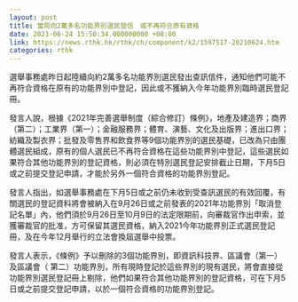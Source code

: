 ```yaml
---
layout: post
title: 當局向2萬多名功能界別選民發信　或不再符合原有資格
date: 2021-06-24 15:50:34.000000000 +08:00
link: https://news.rthk.hk/rthk/ch/component/k2/1597517-20210624.htm
categories: rthk
---
```


選舉事務處昨日起陸續向約2萬多名功能界別選民發出查訊信件，通知他們可能不再符合資格在原有的功能界別中登記，因此或不獲納入今年功能界別臨時選民登記冊。

發言人說，根據《2021年完善選舉制度（綜合修訂）條例》，地產及建造界；商界（第二）；工業界（第一）；金融服務界；體育、演藝、文化及出版界；進出口界；紡織及製衣界；批發及零售界和飲食界等9個功能界別的選民基礎，已改為只由團體選民組成，原有的個人選民已不再符合資格在這些功能界別中登記，這些選民如果符合其他功能界別的登記資格，則必須在特別選民登記安排截止日期，下月5日或之前提交登記申請，才能於另外一個符合資格的功能界別登記。

發言人指出，如選舉事務處在下月5日或之前仍未收到受查訊選民的有效回覆，有關選民的登記資料將會被納入在9月26日或之前發表的2021年功能界別「取消登記名單」內，他們須於9月26日至10月9日的法定限期前，向審裁官作出申索，並獲審裁官的批准，方可保留其選民資格，納入2021今年功能界別正式選民登記冊，及在今年12月舉行的立法會換屆選舉中投票。

發言人表示，《條例》予以刪除的3個功能界別，即資訊科技界、區議會（第一）及區議會（ 第二）功能界別，所有現時登記於這些界別的現有選民，將會直接從功能界別選民登記冊上剔除，他們如果符合其他功能界別的登記資格，可在下月5日或之前提交登記申請，以於一個符合資格的功能界別登記。
